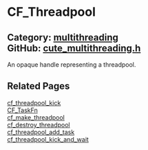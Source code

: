 [//]: # (This file is automatically generated by Cute Framework's docs parser.)
[//]: # (Do not edit this file by hand!)
[//]: # (See: https://github.com/RandyGaul/cute_framework/blob/master/samples/docs_parser.cpp)
[](../header.md ':include')

# CF_Threadpool

Category: [multithreading](/api_reference?id=multithreading)  
GitHub: [cute_multithreading.h](https://github.com/RandyGaul/cute_framework/blob/master/include/cute_multithreading.h)  
---

An opaque handle representing a threadpool.

## Related Pages

[cf_threadpool_kick](/multithreading/cf_threadpool_kick.md)  
[CF_TaskFn](/multithreading/cf_taskfn.md)  
[cf_make_threadpool](/multithreading/cf_make_threadpool.md)  
[cf_destroy_threadpool](/multithreading/cf_destroy_threadpool.md)  
[cf_threadpool_add_task](/multithreading/cf_threadpool_add_task.md)  
[cf_threadpool_kick_and_wait](/multithreading/cf_threadpool_kick_and_wait.md)  
